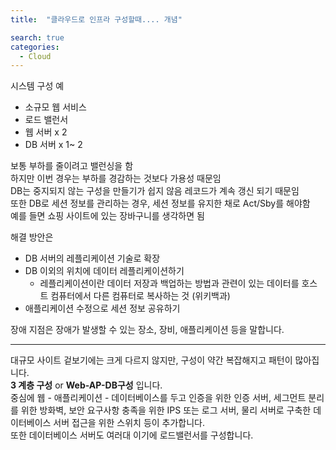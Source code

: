 ```yaml
---
title:  "클라우드로 인프라 구성할때.... 개념"

search: true
categories: 
  - Cloud
---
```


시스템 구성 예

* 소규모 웹 서비스
* 로드 밸런서 
* 웹 서버 x 2
* DB 서버 x 1~ 2 

보통 부하를 줄이려고 밸런싱을 함   
하지만 이번 경우는 부하를 경감하는 것보다 가용성 때문임   
DB는 중지되지 않는 구성을 만들기가 쉽지 않음 레코드가 계속 갱신 되기 때문임  
또한 DB로 세션 정보를 관리하는 경우, 세션 정보를 유지한 채로 Act/Sby를 해야함  
예를 들면 쇼핑 사이트에 있는 장바구니를 생각하면 됨  

해결 방안은
* DB 서버의 레플리케이션 기술로 확장
* DB 이외의 위치에 데이터 레플리케이션하기 
    * 레플리케이션이란  데이터 저장과 백업하는 방법과 관련이 있는 데이터를 호스트 컴퓨터에서 다른 컴퓨터로 복사하는 것 (위키백과)
* 애플리케이션 수정으로 세션 정보 공유하기

장애 지점은 장애가 발생할 수 있는 장소, 장비, 애플리케이션 등을 말합니다.

***
대규모 사이트 
겉보기에는 크게 다르지 않지만, 구성이 약간 복잡해지고 패턴이 많아집니다.  
__3 계층 구성__ or __Web-AP-DB구성__ 입니다.  
중심에 웹 - 애플리케이션 - 데이터베이스를 두고 인증을 위한 인증 서버, 세그먼트 분리를 위한 방화벽, 
보안 요구사항 충족을 위한 IPS 또는 로그 서버, 물리 서버로 구축한 데이터베이스 서버 접근을 위한 스위치 등이 추가합니다.  
또한 데이터베이스 서버도 여러대 이기에 로드밸런서를 구성합니다.  
